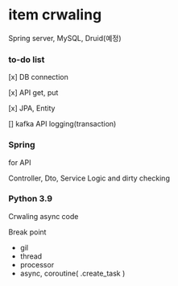 # item crwaling

Spring server, MySQL, Druid(예정)

### __to-do list__

[x] DB connection

[x] API get, put

[x] JPA, Entity

[] kafka API logging(transaction)

### Spring

for API 

Controller, Dto, Service Logic and dirty checking

### Python 3.9

Crwaling async code

Break point 
- gil
- thread
- processor
- async, coroutine( .create_task )
